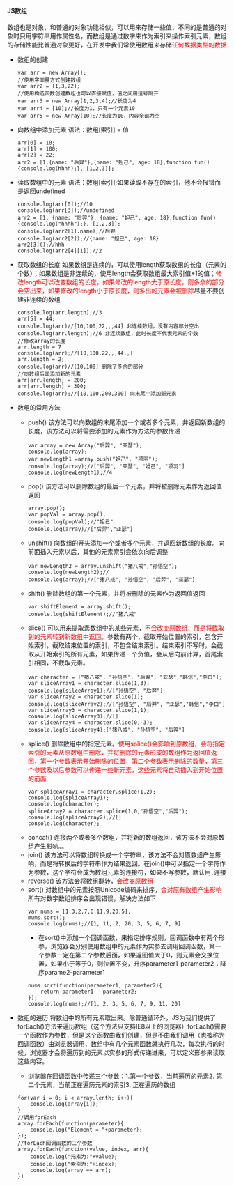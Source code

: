 #### JS数组
数组也是对象，和普通的对象功能相似，可以用来存储一些值，不同的是普通的对象时只用字符串用作属性名，而数组是通过数字来作为索引来操作索引元素，数组的存储性能比普通对象更好，在开发中我们常使用数组来存储<font color="red">任何数据类型的数据</font>
* 数组的创建
    ```
    var arr = new Array();
    //使用字面量方式创建数组
    var arr2 = [1,3,22];
    //使用构造函数创建数组也可以直接赋值，值之间用逗号隔开
    var arr3 = new Array(1,2,3,4);//长度为4
    var arr4 = [10];//长度为1，只有一个元素10
    var arr5 = new Array(10);//长度为10，内容全部为空
    ```
* 向数组中添加元素
语法：数组[索引] = 值
    ```
    arr[0] = 10;
    arr[1] = 100;
    arr[2] = 22;
    arr2 = [1,{name: "后羿"},{name: "妲己", age: 18},function fun(){console.log(hhhh);}, [1,2,3]];
    ```
* 读取数组中的元素
语法：数组[索引];如果读取不存在的索引，他不会报错而是返回undefined
    ```
    console.log(arr[0]);//10
    console.log(arr[3]);//undefined
    arr2 = [1, {name: "后羿"}, {name: "妲己", age: 18},function fun(){console.log("hhhh");}, [1,2,3]];
	console.log(arr2[1].name);//后羿
	console.log(arr2[2]);//{name: "妲己", age: 18}
	arr2[3]();//hhh
    console.log(arr2[4][1]);//2
    ```
* 获取数组的长度
如果数组是连续的，可以使用length获取数组的长度（元素的个数）；如果数组是非连续的，使用length会获取数组最大索引值+1的值；<font color="red">修改length可以改变数组的长度，如果修改的length大于原长度，则多余的部分会空出来，如果修改的length小于原长度，则多出的元素会被删除</font>尽量不要创建非连续的数组
    ```
    console.log(arr.length);//3
    arr[5] = 44;
    console.log(arr)//[10,100,22,,,44] 非连续数组，没有内容部分空出
    console.log(arr.length);//6 非连续数组，此时长度不代表元素的个数
    //修改array的长度
    arr.length = 7
    console.log(arr);//[10,100,22,,,44,,]
    arr.length = 2;
    console.log(arr)//[10,100] 删除了多余的部分
    //向数组后面添加新的元素
    arr[arr.length] = 200;
    arr[arr.length] = 300;
    console.log(arr);//[10,100,200,300] 向末尾中添加新元素
    ```
* 数组的常用方法
    * push()
    该方法可以向数组的末尾添加一个或者多个元素，并返回新数组的长度，该方法可以将需要添加的元素作为方法的参数传递
        ```
        var array = new Array("后羿", "亚瑟");
		console.log(array);
		var newLength1 =array.push("妲己", "项羽");
        console.log(array);//["后羿", "亚瑟", "妲己", "项羽"]
        console.log(newLength1);//4
        ```
    * pop()
    该方法可以删除数组的最后一个元素，并将被删除元素作为返回值返回
        ```
        array.pop();
        var popVal = array.pop();
        console.log(popVal);//"妲己"
        console.log(array)//["后羿","亚瑟"]
        ```
    * unshift()
    向数组的开头添加一个或者多个元素，并返回新数组的长度。向前面插入元素以后，其他的元素索引会依次向后调整
        ```
        var newLength2 = array.unshift("猪八戒","孙悟空");
        console.log(newLength2);//
        console.log(array);//["猪八戒", "孙悟空", "后羿", "亚瑟"]
        ```
    * shift()
    删除数组的第一个元素，并将被删除的元素作为返回值返回
        ```
        var shiftElement = array.shift();
        console.log(shiftElement);//"猪八戒"
        ```
    * slice()
    可以用来提取素数组中的某些元素，<font color="red">不会改变原数组，而是将截取到的元素转到新数组中返回。</font>参数有两个，截取开始位置的索引，包含开始索引，截取结束位置的索引，不包含结束索引。结束索引不写时，会截取从开始索引的所有元素，如果传递一个负值，会从后向前计算，首尾索引相同，不截取元素。
        ```
        var character = ["猪八戒", "孙悟空", "后羿", "亚瑟","韩信","李白"];
        var sliceArray1 = character.slice(1,3);
        console.log(silceArray1);//["孙悟空", "后羿"]
        var sliceArray2 = character.slice(1);
        console.log(sliceArray2);//["孙悟空", "后羿", "亚瑟","韩信","李白"]
        var sliceArray3 = character.slice(1,1);
        console.log(sliceArray3);//[]
        var sliceArray4 = character.slice(0,-3);
        console.log(sliceArray4);["猪八戒", "孙悟空", "后羿"]
        ```
    * splice()
    删除数组中的指定元素。<font color="red">使用splice()会影响到原数组，会将指定索引的元素从原数组中删除，并将删除的元素形成的数组作为返回值返回，第一个参数表示开始删除的位置，第二个参数表示删除的数量，第三个参数及以后参数可以传递一些新元素，这些元素将自动插入到开始位置的前面</font>
        ```
        var spliceArray1 = character.splice(1,2);
        console.log(spliceArray1);
        console.log(character);
        spliceArray2 = character.splice(1,0,"孙悟空","后羿");
        console.log(spliceArray2);//[]
        console.log(character);
        ```
    * concat()
    连接两个或者多个数组，并将新的数组返回，该方法不会对原数组产生影响。。
    * join()
    该方法可以将数组转换成一个字符串，该方法不会对原数组产生影响，而是将转换后的字符串作为结果返回。在join()中可以指定一个字符作为参数，这个字符会成为数组元素的连接符，如果不写参数，默认用`,`连接
    * reverse()
    该方法会将数组翻转，<font color="red">会改变原数组</font>
    * sort()
    对数组中的元素按照Unicode编码来排序，<font color="red">会对原有数组产生影响</font>所有对数字数组排序会出现错误，解决方法如下
        ```
        var nums = [1,3,2,7,6,11,9,20,5];
        mums.sort();
        console.log(nums);//[1, 11, 2, 20, 3, 5, 6, 7, 9]
        ```
        * 在sort()中添加一个回调函数，来指定排序规则，回调函数中有两个形参，浏览器会分别使用数组中的元素作为实参去调用回调函数，第一个参数一定在第二个参数后面，如果返回值大于0，则元素会交换位置，如果小于等于0，则位置不变，升序parameter1-parameter2；降序parame2-parameter1
        ```
        nums.sort(function(parameter1, parameter2){
            return parameter1 - parameter2;
        });
        console.log(nums);//[1, 2, 3, 5, 6, 7, 9, 11, 20]
        ```


* 数组的遍历
将数组中的所有元素取出来。除普通循环外，JS为我们提供了forEach()方法来遍历数组（这个方法只支持IE8以上的浏览器）forEach()需要一个函数作为参数，但是这个函数由我们创建，但是不由我们调用（也被称为回调函数）由浏览器调用，数组中有几个元素函数就执行几次，每次执行的时候，浏览器才会将遍历到的元素以实参的形式传递进来，可以定义形参来读取这些内容。
    * 浏览器在回调函数中传递三个参数：1.第一个参数，当前遍历的元素2. 第二个元素，当前正在遍历元素的索引3. 正在遍历的数组
    ```
    for(var i = 0; i < array.lenth; i++){
        console.log(array[i]);
    }
    //调用forEach
    array.forEach(function(parameter){
        console.log("Element = "+parameter);
    });
    //forEach回调函数的三个参数
    array.forEach(function(value, index, arr){
        console.log("元素为:"+value);
        console.log("索引为:"+index);
        console.log(array == arr);
    })
    ```